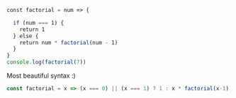 ```js
const factorial = num => {

  if (num === 1) {
    return 1
  } else {
    return num * factorial(num - 1)
  }
}
console.log(factorial(7))
```

Most beautiful syntax :)
```js
const factorial = x => (x === 0) || (x === 1) ? 1 : x * factorial(x-1);
```